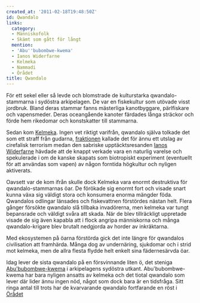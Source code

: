 ```yaml
---
created_at: '2011-02-18T19:48:50Z'
id: Qwandalo
links:
  category:
  - Människofolk
  - Skämt som gått för långt
  mention:
  - 'Abu''bubombwe-kwema'
  - Ianos Widerfarne
  - Kelmeka
  - Nammadi
  - Örådet
title: Qwandalo
---
```


För ett sekel eller så levde och blomstrade de kulturstarka qwandalo-stammarna i sydöstra
arkipelagen. De var en fiskekultur som utövade visst jordbruk. Bland deras stammar fanns mästerliga
kanotbyggare, pärlfiskare och vapensmeder. Deras oceangående kanoter färdades långa sträckor och
förde hem rikedomar och konstskatter till stammarna.

Sedan kom [Kelmeka]. Ingen vet riktigt varifrån, qwandalo själva tolkade det som ett straff från
gudarna, [fraktionen] kallade det för ännu ett utslag av cirefalisk terrorism medan den sabriske
upptäcktsresanden [Ianos Widerfarne] hävdade att de knappt verkade vara en naturlig varelse och
spekulerade i om de kanske skapats som biotropiskt experiment (eventuellt för att användas som
vapen) av någon forntida högkultur och nyligen aktiverats.

Oavsett var de kom ifrån skulle dock Kelmeka vara enormt destruktiva för qwandalo-stammarnas öar. De
förökade sig enormt fort och visade snart kunna växa sig väldigt stora och konsumera enorma mängder
föda. Qwandalos odlingar länsades och fiskevattnen förstördes nästan helt. Flera gånger försökte
qwandalo slå tillbaka invadörerna, men kelmeka var tungt bepansrade och väldigt svåra att skada. När
de blev tillräckligt uppretade visade de sig även kapabla att i flock angripa människorna och många
qwandalo-krigare blev brutalt nedgjorda av horder av inkräktarna.

Med ekosystemen på öarna förstörda gick det inte längre för qwandalos civilisation att framhärda.
Många dog av undernäring, sjukdomar och i strid mot kelmeka, men de allra flesta flydde helt enkelt
sina fädernesärvda öar.

Idag lever de sista qwandalo på en försvinnande liten ö, det steniga [Abu'bubombwe-kwema] i
arkipelagens sydöstra utkant. Abu'bubombwe-kwema har bara nyligen ansatts av kelmeka och det tiotal
qwandalo som lever där lider ännu ingen nöd, något som dock bara är en tidsfråga. Sitt ringa antal
till trots har de kvarvarande qwandalo fortfarande en röst i [Örådet]

  [Kelmeka]: Kelmeka
  [fraktionen]: Nammadi
  [Ianos Widerfarne]: Ianos_Widerfarne
  [Abu'bubombwe-kwema]: Abububombwe-kwema
  [Örådet]: Örådet